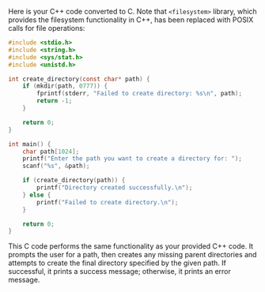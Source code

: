 Here is your C++ code converted to C. Note that `<filesystem>` library, which provides the filesystem functionality in C++, has been replaced with POSIX calls for file operations:

```c
#include <stdio.h>
#include <string.h>
#include <sys/stat.h>
#include <unistd.h>

int create_directory(const char* path) {
    if (mkdir(path, 0777)) {
        fprintf(stderr, "Failed to create directory: %s\n", path);
        return -1;
    }

    return 0;
}

int main() {
    char path[1024];
    printf("Enter the path you want to create a directory for: ");
    scanf("%s", &path);

    if (create_directory(path)) {
        printf("Directory created successfully.\n");
    } else {
        printf("Failed to create directory.\n");
    }

    return 0;
}
```
This C code performs the same functionality as your provided C++ code. It prompts the user for a path, then creates any missing parent directories and attempts to create the final directory specified by the given path. If successful, it prints a success message; otherwise, it prints an error message.
